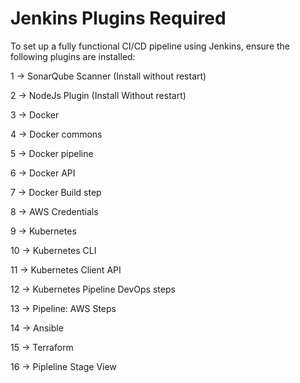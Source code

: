 # Jenkins Plugins Required

To set up a fully functional CI/CD pipeline using Jenkins, ensure the following plugins are installed:



1 → SonarQube Scanner (Install without restart)

2 → NodeJs Plugin (Install Without restart)

3 → Docker

4 → Docker commons

5 → Docker pipeline

6 → Docker API

7 → Docker Build step

8 → AWS Credentials

9 → Kubernetes

10 → Kubernetes CLI

11 → Kubernetes Client API

12 → Kubernetes Pipeline DevOps steps

13 → Pipeline: AWS Steps

14 → Ansible

15 → Terraform

16 → Pipleline Stage View

